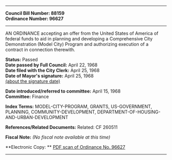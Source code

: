 * * * * *  
  
**Council Bill Number: [](#h0)[](#h2)88159**   
**Ordinance Number: 96627**  
  
* * * * *  
  
AN ORDINANCE accepting an offer from the United States of America of federal funds to aid in planning and developing a Comprehensive City Demonstration (Model City) Program and authorizing execution of a contract in connection therewith.  
  
**Status:** Passed   
**Date passed by Full Council:** April 22, 1968   
**Date filed with the City Clerk:** April 25, 1968   
**Date of Mayor's signature:** April 25, 1968   
[(about the signature date)](/~public/approvaldate.htm)   
  
  
**Date introduced/referred to committee:** April 15, 1968   
**Committee:** Finance   
  
**Index Terms:** MODEL-CITY-PROGRAM, GRANTS, US-GOVERNMENT, PLANNING, COMMUNITY-DEVELOPMENT, DEPARTMENT-OF-HOUSING-AND-URBAN-DEVELOPMENT  
  
**References/Related Documents:** Related: CF 260511  
  
**Fiscal Note:** *(No fiscal note available at this time)*  
  
**Electronic Copy: ** [PDF scan of Ordinance No. 96627](/~archives/Ordinances/Ord_96627.pdf)  
  
* * * * *  
